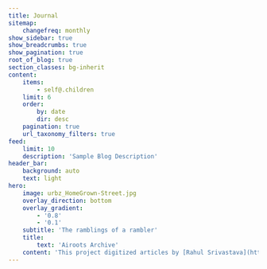 ```yaml
---
title: Journal
sitemap:
    changefreq: monthly
show_sidebar: true
show_breadcrumbs: true
show_pagination: true
root_of_blog: true
section_classes: bg-inherit
content:
    items:
        - self@.children
    limit: 6
    order:
        by: date
        dir: desc
    pagination: true
    url_taxonomy_filters: true
feed:
    limit: 10
    description: 'Sample Blog Description'
header_bar:
    background: auto
    text: light
hero:
    image: urbz_HomeGrown-Street.jpg
    overlay_direction: bottom
    overlay_gradient:
        - '0.8'
        - '0.1'
    subtitle: 'The ramblings of a rambler'
    title:
        text: 'Airoots Archive'
    content: 'This project digitized articles by [Rahul Srivastava](https://www.urbz.net/rahul) and [Matias Echanove](https://www.urbz.net/matias) for airoots / ɛəruːts /, a blog covering diverse topics like adventitious roots, urban forests, villages, natural cities, lost tribes, new nomads, and everything in between.'
---
```


